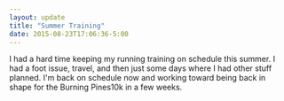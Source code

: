 ```yaml
---
layout: update
title: "Summer Training"
date: 2015-08-23T17:06:36-5:00
---
```


I had a hard time keeping my running training on schedule this summer. I had a foot issue, travel, and then just some days where I had other stuff planned. I'm back on schedule now and working toward being back in shape for the Burning Pines10k in a few weeks. 


